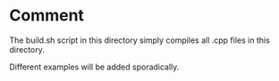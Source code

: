 # Comment

The build.sh script in this directory simply compiles all .cpp files in this directory.

Different examples will be added sporadically.
